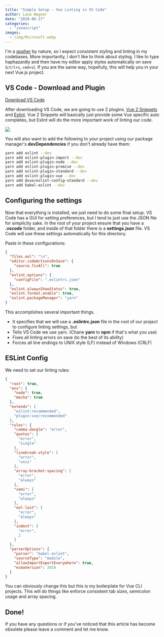 ```yaml
---
title: "Simple Setup - Vue Linting in VS Code"
author: Lane Wagner
date: "2020-06-17"
categories: 
  - "javascript"
images:
  - /img/Microsoft.webp
---
```


I'm a [gopher](https://blog.golang.org/gopher) by nature, so I expect consistent styling and linting in my codebases. More importantly, I don't like to think about styling. I like to type haphazardly and then have my editor apply styles automatically on save (`ctrl+s`, `cmd+s`). If you are the same way, hopefully, this will help you in your next Vue.js project.

## VS Code - Download and Plugin

[Download VS Code](https://code.visualstudio.com/download)

After downloading VS Code, we are going to use 2 plugins. [Vue 2 Snippets](https://marketplace.visualstudio.com/items?itemName=dbaeumer.vscode-eslint) [](https://marketplace.visualstudio.com/items?itemName=octref.vetur)and [Eslint](https://marketplace.visualstudio.com/items?itemName=dbaeumer.vscode-eslint). Vue 2 Snippets will basically just provide some Vue specific auto completes, but Eslint will do the more important work of linting our code.

![](/img/Microsoft.VisualStudio.Services.Icons-2-150x150.png)

You will also want to add the following to your project using our package manager's **devDependencies** if you don't already have them:

```bash
yarn add eslint --dev
yarn add eslint-plugin-import --dev
yarn add eslint-plugin-node --dev
yarn add eslint-plugin-promise --dev
yarn add eslint-plugin-standard --dev
yarn add eslint-plugin-vue --dev
yarn add @vue/eslint-config-standard --dev
yarn add babel-eslint --dev
```

## Configuring the settings

Now that everything is installed, we just need to do some final setup. VS Code has a GUI for setting preferences, but I tend to just use the JSON file for simplicity sake. In the root of your project ensure that you have a **.vscode** folder, and inside of that folder there is a **settings.json** file. VS Code will use these settings automatically for this directory.

Paste in these configurations:

```json
{
  "files.eol": "\n",
  "editor.codeActionsOnSave": {
    "source.fixAll": true
  },
  "eslint.options": {
    "configFile": ".eslintrc.json"
  },
  "eslint.alwaysShowStatus": true,
  "eslint.format.enable": true,
  "eslint.packageManager": "yarn"
}
```

This accomplishes several important things.

- It specifies that we will use a **.eslintrc.json** file in the root of our project to configure linting settings, but
- Tells VS Code we use yarn. (Chane **yarn** to **npm** if that's what you use)
- Fixes all linting errors on save (to the best of its ability)
- Forces all line endings to UNIX style (LF) instead of Windows (CRLF)

## ESLint Config

We need to set our linting rules:

```json
{
  "root": true,
  "env": {
    "node": true,
    "mocha": true
  },
  "extends": [
    "eslint:recommended",
    "plugin:vue/recommended"
  ],
  "rules": {
    "comma-dangle": "error",
    "quotes": [
      "error",
      "single"
    ],
    "linebreak-style": [
      "error",
      "unix"
    ],
    "array-bracket-spacing": [
      "error",
      "always"
    ],
    "semi": [
      "error",
      "always"
    ],
    "eol-last": [
      "error",
      "always"
    ],
    "indent": [
      "error",
      2
    ]
  },
  "parserOptions": {
    "parser": "babel-eslint",
    "sourceType": "module",
    "allowImportExportEverywhere": true,
    "ecmaVersion": 2019
  }
}
```

You can obviously change this but this is my boilerplate for Vue CLI projects. This will do things like enforce consistent tab sizes, semicolon usage and array spacing.

## Done!

If you have any questions or if you've noticed that this article has become obsolete please leave a comment and let me know.
